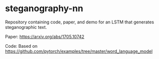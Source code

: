 # steganography-nn

Repository containing code, paper, and demo for an LSTM that generates steganographic text.

Paper:
https://arxiv.org/abs/1705.10742

Code:
Based on https://github.com/pytorch/examples/tree/master/word_language_model

